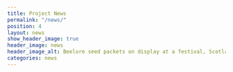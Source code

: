 ```yaml
---
title: Project News
permalink: "/news/"
position: 4
layout: news
show_header_image: true
header_image: news
header_image_alt: Beelore seed packets on display at a festival, Scotland 2015
categories: news
---
```


